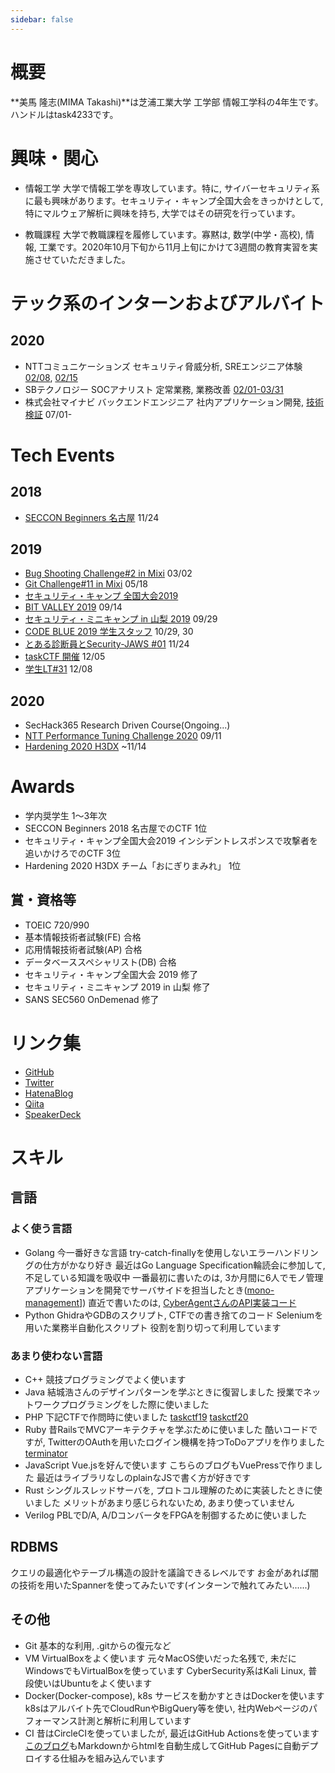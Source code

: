 ```yaml
---
sidebar: false
---
```


# 概要
**美馬 隆志(MIMA Takashi)**は芝浦工業大学 工学部 情報工学科の4年生です。ハンドルはtask4233です。

# 興味・関心
 - 情報工学
   大学で情報工学を専攻しています。特に, サイバーセキュリティ系に最も興味があります。セキュリティ・キャンプ全国大会をきっかけとして, 特にマルウェア解析に興味を持ち, 大学ではその研究を行っています。
   
 - 教職課程
   大学で教職課程を履修しています。寡黙は, 数学(中学・高校), 情報, 工業です。2020年10月下旬から11月上旬にかけて3週間の教育実習を実施させていただきました。
   
# テック系のインターンおよびアルバイト
## 2020
 - NTTコミュニケーションズ セキュリティ脅威分析, SREエンジニア体験 [02/08](https://task4233.hatenablog.com/entry/2020/02/08/235757), [02/15](https://task4233.hatenablog.com/entry/2020/02/17/193956)
 - SBテクノロジー SOCアナリスト 定常業務, 業務改善 [02/01-03/31](https://task4233.hatenablog.com/entry/2020/04/11/091428)
 - 株式会社マイナビ バックエンドエンジニア 社内アプリケーション開発, [技術検証](https://qiita.com/task4233/items/bf6752692143b7b80027) 07/01-

# Tech Events
## 2018
 - [SECCON Beginners 名古屋](https://task4233.hatenablog.com/entry/2018/11/25/130607) 11/24

## 2019
 - [Bug Shooting Challenge#2 in Mixi](https://task4233.hatenablog.com/entry/2019/03/02/235724) 03/02
 - [Git Challenge#11 in Mixi](https://task4233.hatenablog.com/entry/2019/05/19/122206) 05/18
 - [セキュリティ・キャンプ 全国大会2019](https://task4233.hatenablog.com/entry/2019/08/24/132522)
 - [BIT VALLEY 2019](https://task4233.hatenablog.com/entry/2019/09/15/110308) 09/14
 - [セキュリティ・ミニキャンプ in 山梨 2019](https://task4233.hatenablog.com/entry/2019/10/12/131008) 09/29
 - [CODE BLUE 2019 学生スタッフ](https://task4233.hatenablog.com/entry/2019/10/31/162742) 10/29, 30
 - [とある診断員とSecurity-JAWS #01](https://task4233.hatenablog.com/entry/2019/11/24/220643) 11/24
 - [taskCTF 開催](https://qiita.com/task4233/items/09f112076eb5855eeed3) 12/05
 - [学生LT#31](https://task4233.hatenablog.com/entry/2019/12/09/235315) 12/08
 
 ## 2020
  - SecHack365 Research Driven Course(Ongoing...)
  - [NTT Performance Tuning Challenge 2020](https://task4233.hatenablog.com/entry/2020/09/11/200801) 09/11
  - [Hardening 2020 H3DX](https://task4233.hatenablog.com/entry/2020/11/26/201239) ~11/14

# Awards
 - 学内奨学生 1～3年次
 - SECCON Beginners 2018 名古屋でのCTF 1位
 - セキュリティ・キャンプ全国大会2019 インシデントレスポンスで攻撃者を追いかけろでのCTF 3位
 - Hardening 2020 H3DX チーム「おにぎりまみれ」 1位

## 賞・資格等
 - TOEIC 720/990
 - 基本情報技術者試験(FE) 合格
 - 応用情報技術者試験(AP) 合格
 - データベーススペシャリスト(DB) 合格
 - セキュリティ・キャンプ全国大会 2019 修了
 - セキュリティ・ミニキャンプ 2019 in 山梨 修了
 - SANS SEC560 OnDemenad 修了

# リンク集
 - [GitHub](https://github.com/task4233)
 - [Twitter](https://twitter.com/task4233)
 - [HatenaBlog](https://task4233.hatenablog.com/)
 - [Qiita](https://qiita.com/task4233)
 - [SpeakerDeck](https://speakerdeck.com/task4233)


# スキル
## 言語
### よく使う言語
 - Golang
   今一番好きな言語
   try-catch-finallyを使用しないエラーハンドリングの仕方がかなり好き
   最近はGo Language Specification輪読会に参加して, 不足している知識を吸収中
   一番最初に書いたのは, 3か月間に6人でモノ管理アプリケーションを開発でサーバサイドを担当したとき([mono-management](https://github.com/task4233/mono-management)])
   直近で書いたのは, [CyberAgentさんのAPI実装コード](https://github.com/task4233/techtrain-mission)
 - Python
   GhidraやGDBのスクリプト, CTFでの書き捨てのコード
   Seleniumを用いた業務半自動化スクリプト
   役割を割り切って利用しています
### あまり使わない言語
 - C++
   競技プログラミングでよく使います
 - Java
   結城浩さんのデザインパターンを学ぶときに復習しました
   授業でネットワークプログラミングをした際に使いました
 - PHP
   下記CTFで作問時に使いました
   [taskctf19](https://github.com/task4233/taskctf19)
   [taskctf20](https://github.com/task4233/taskctf20)
 - Ruby
   昔RailsでMVCアーキテクチャを学ぶために使いました
   酷いコードですが, TwitterのOAuthを用いたログイン機構を持つToDoアプリを作りました[terminator](https://github.com/task4233/terminator)
 - JavaScript
   Vue.jsを好んで使います
   こちらのブログもVuePressで作りました
   最近はライブラリなしのplainなJSで書く方が好きです
 - Rust
   シングルスレッドサーバを, プロトコル理解のために実装したときに使いました
   メリットがあまり感じられないため, あまり使っていません
 - Verilog
   PBLでD/A, A/DコンバータをFPGAを制御するために使いました
   
## RDBMS
 クエリの最適化やテーブル構造の設計を議論できるレベルです
 お金があれば闇の技術を用いたSpannerを使ってみたいです(インターンで触れてみたい......)

## その他
 - Git
   基本的な利用, .gitからの復元など
 - VM
   VirtualBoxをよく使います
   元々MacOS使いだった名残で, 未だにWindowsでもVirtualBoxを使っています
   CyberSecurity系はKali Linux, 普段使いはUbuntuをよく使います
 - Docker(Docker-compose), k8s
   サービスを動かすときはDockerを使います
   k8sはアルバイト先でCloudRunやBigQuery等を使い, 社内Webページのパフォーマンス計測と解析に利用しています
 - CI
   昔はCircleCIを使っていましたが, 最近はGitHub Actionsを使っています
   [このブログ]((https://github.com/task4233/note))もMarkdownからhtmlを自動生成してGitHub Pagesに自動デプロイする仕組みを組み込んでいます
